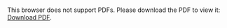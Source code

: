 <object data="https://github.com/nishanc/CSharp-LSB-Steganography/blob/master/Description%26Guide.pdf" type="application/pdf" width="700px" height="700px">
    <embed src="https://github.com/nishanc/CSharp-LSB-Steganography/blob/master/Description%26Guide.pdf">
        <p>This browser does not support PDFs. Please download the PDF to view it: <a href="https://github.com/nishanc/CSharp-LSB-Steganography/blob/master/Description%26Guide.pdf">Download PDF</a>.</p>
    </embed>
</object>
